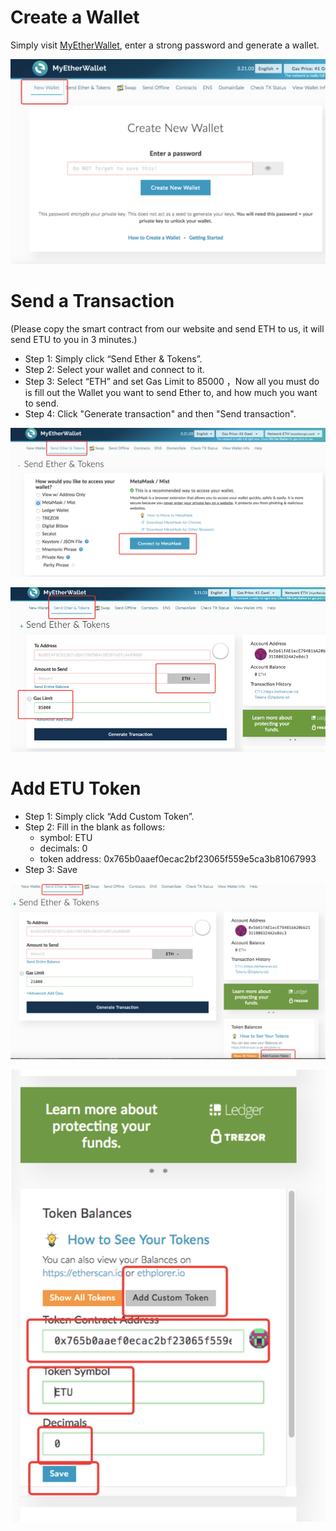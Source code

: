 # Create a Wallet

Simply visit [MyEtherWallet](https://www.myetherwallet.com/), enter a strong password and generate a wallet.

![](/assets/9251b7f4-9f24-4725-94e2-ca1e74d0ecbd.png)

# Send a Transaction

\(Please copy the smart contract from our website and send ETH to us, it will send ETU to you in 3 minutes.\)

* Step 1: Simply click “Send Ether & Tokens”.
* Step 2: Select your wallet and connect to it.
* Step 3: Select “ETH” and set Gas Limit to 85000 ，Now all you must do is fill out the Wallet you want to send Ether to, and how much you want to send.
* Step 4: Click "Generate transaction" and then "Send transaction".

![](/assets/5c1708b6-f1a2-44cb-8108-96310adbce36.png)

![](/assets/178c3a44-2121-4a62-9e51-c5bf9311c4f8.png)

# Add ETU Token

* Step 1: Simply click “Add Custom Token”.
* Step 2: Fill in the blank as follows:
  * symbol: ETU
  * decimals: 0
  * token address: 0x765b0aaef0ecac2bf23065f559e5ca3b81067993
* Step 3: Save

![](/assets/4a960a2b-252a-4fd9-96fa-f9fd74ed02ce.png)

![](/assets/18e31ffe-3b7e-45e2-be27-67b32e81bbc7.png)

